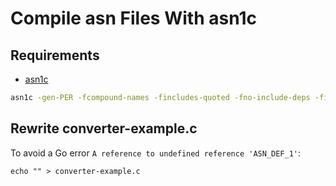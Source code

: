 # Compile asn Files With asn1c

## Requirements

- [asn1c](https://github.com/mouse07410/asn1c)

```sh
asn1c -gen-PER -fcompound-names -fincludes-quoted -fno-include-deps -findirect-choice <asn-files>
```

## Rewrite converter-example.c

To avoid a Go error `A reference to undefined reference 'ASN_DEF_1'`:

```shell
echo "" > converter-example.c
```